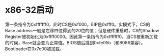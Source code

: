 # x86-32启动

第一条指令为0xfffffff0，此时CS是0xf000，EIP是0xfff0。实模式下，CS的Base address一般是左移四位得到的20位的值；但是硬件重启时，CS的Shadow Register被初始化为0xffff0000。因此第一条指令为0xfffffff0。当CS被重新加载的时候，Base就会变为正常值。BIOS随后跳到0xfe05b（和8086兼容）。 Bootloader在0x7c00被加载。